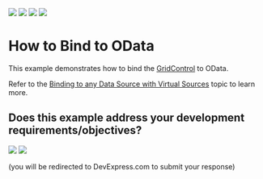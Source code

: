 <!-- default badges list -->
![](https://img.shields.io/endpoint?url=https://codecentral.devexpress.com/api/v1/VersionRange/134263920/18.1.3%2B)
[![](https://img.shields.io/badge/Open_in_DevExpress_Support_Center-FF7200?style=flat-square&logo=DevExpress&logoColor=white)](https://supportcenter.devexpress.com/ticket/details/T830593)
[![](https://img.shields.io/badge/📖_How_to_use_DevExpress_Examples-e9f6fc?style=flat-square)](https://docs.devexpress.com/GeneralInformation/403183)
[![](https://img.shields.io/badge/💬_Leave_Feedback-feecdd?style=flat-square)](#does-this-example-address-your-development-requirementsobjectives)
<!-- default badges end -->
# How to Bind to OData
This example demonstrates how to bind the <a href="https://documentation.devexpress.com/WPF/DevExpress.Xpf.Grid.GridControl.class">GridControl</a> to OData.

Refer to the <a href="https://documentation.devexpress.com/WPF/10803/Controls-and-Libraries/Data-Grid/Binding-to-Data/Binding-to-any-Data-Source-with-Virtual-Sources">Binding to any Data Source with Virtual Sources</a> topic to learn more.
<!-- feedback -->
## Does this example address your development requirements/objectives?

[<img src="https://www.devexpress.com/support/examples/i/yes-button.svg"/>](https://www.devexpress.com/support/examples/survey.xml?utm_source=github&utm_campaign=how-to-bind-to-odata&~~~was_helpful=yes) [<img src="https://www.devexpress.com/support/examples/i/no-button.svg"/>](https://www.devexpress.com/support/examples/survey.xml?utm_source=github&utm_campaign=how-to-bind-to-odata&~~~was_helpful=no)

(you will be redirected to DevExpress.com to submit your response)
<!-- feedback end -->
